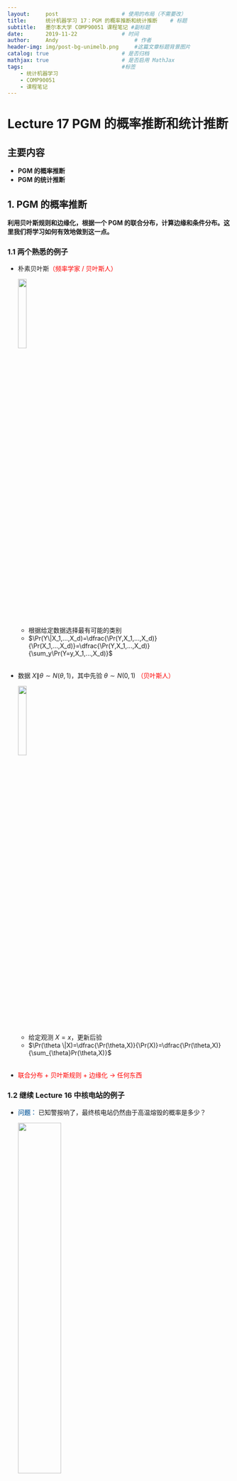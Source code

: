 ```yaml
---
layout:     post   				    # 使用的布局（不需要改）
title:      统计机器学习 17：PGM 的概率推断和统计推断   	# 标题 
subtitle:   墨尔本大学 COMP90051 课程笔记 #副标题
date:       2019-11-22 				# 时间
author:     Andy 						# 作者
header-img: img/post-bg-unimelb.png 	#这篇文章标题背景图片
catalog: true 						# 是否归档
mathjax: true                       # 是否启用 MathJax
tags:								#标签
    - 统计机器学习
    - COMP90051
    - 课程笔记
---
```


# Lecture 17 PGM 的概率推断和统计推断
## 主要内容
* **PGM 的概率推断**
* **PGM 的统计推断**
## 1. PGM 的概率推断
**利用贝叶斯规则和边缘化，根据一个 PGM 的联合分布，计算边缘和条件分布。这里我们将学习如何有效地做到这一点。**
### 1.1 两个熟悉的例子
* 朴素贝叶斯<span style="color:red">（频率学家 / 贝叶斯人）</span>

  <img src="http://andy-blog.oss-cn-beijing.aliyuncs.com/blog/2020-02-23-WX20200223-164813%402x.png" width="20%">

  * 根据给定数据选择最有可能的类别
  * $\Pr(Y\|X_1,...,X_d)=\dfrac{\Pr(Y,X_1,...,X_d)}{\Pr(X_1,...,X_d)}=\dfrac{\Pr(Y,X_1,...,X_d)}{\sum_y\Pr(Y=y,X_1,...,X_d)}$  
  <br>
* 数据 $X\|\theta \sim N(\theta,1)$，其中先验 $\theta \sim N(0,1)$ <span style="color:red">（贝叶斯人）</span>

  <img src="http://andy-blog.oss-cn-beijing.aliyuncs.com/blog/2020-02-23-WX20200223-165045%402x.png" width="20%">
  
  * 给定观测 $X=x$，更新后验
  * $\Pr(\theta \|X)=\dfrac{\Pr(\theta,X)}{\Pr(X)}=\dfrac{\Pr(\theta,X)}{\sum_{\theta}Pr(\theta,X)}$  
  <br>
* <span style="color:red">联合分布 + 贝叶斯规则 + 边缘化 $\to$ 任何东西</span>

### 1.2 继续 Lecture 16 中核电站的例子
* **<span style="color:steelblue">问题：</span>** 已知警报响了，最终核电站仍然由于高温熔毁的概率是多少？

  <img src="http://andy-blog.oss-cn-beijing.aliyuncs.com/blog/2020-02-23-WX20200223-170414%402x.png" width="45%">

* 需要求解的概率为  
  $$\begin{align}
  \Pr(HT|AS=t) &= \dfrac{\Pr(HT,AS=t)}{\Pr(AS=t)} \\
  &= \dfrac{\sum_{FG,HG,FA}\Pr(AS=t,FA,HG,FG,HT)}{\sum_{FG,HG,FA,HT'}\Pr(AS=t,FA,HR,FG,HT')}\\
  \end{align}$$

* <span style="color:steelblue">分子部分</span>（分母部分类似）  
  $$\begin{align}
  & 展开累加求和项，联合 \,\color{red}{2^5 \,个表格的累加求和}\\
  &= \sum_{FG}\sum_{HG}\sum_{FA}\Pr(HT)\Pr(HG|HT,FG)\Pr(FG)\Pr(AS=t|FA,HG)\Pr(FA) \\\\
  & 将累加求和分配到 \color{red}{\,尽可能小的几张表上}\\
  &= \Pr(HT)\sum_{FG}\Pr(FG)\sum_{HG}\Pr(HG|HT,FG)\sum_{FA}\Pr(FA)\color{red}{\Pr(AS=t|FA,HG)}\\
  & \color{red}{消除 \,AS}：由于\, AS \,为已观测到的变量，所以实际上无需操作\\\\
  &= \Pr(HT)\sum_{FG}\Pr(FG)\sum_{HG}\Pr(HG|HT,FG)\sum_{FA}\color{red}{\Pr(FA)m_{AS}(FA,HG)}\\
  & \color{red}{消除 \,FA}：将 \,1\times 2\,的表格和 \,2\times 2\,的表格相乘\\\\
  &= \Pr(HT)\sum_{FG}\Pr(FG)\sum_{HG}\color{red}{\Pr(HG|HT,FG)m_{FA}(HG)}\\
  & \color{red}{消除 \,HG}：将 \,2\times 2\times 2\,的表格和 \,2\times 1\,的表格相乘\\\\
  &= \Pr(HT)\sum_{FG}\color{red}{\Pr(FG)m_{hg}(HT,FG)}\\
  & \color{red}{消除 \,FG}：将 \,1\times 2\,的表格和 \,2\times 2\,的表格相乘\\\\
  &= \Pr(HT)m_{FG}(HT)
  \end{align}$$

  <img src="http://andy-blog.oss-cn-beijing.aliyuncs.com/blog/2020-02-24-WX20200224-131401%402x.png">

  表格相乘，然后相加，实际上相当于矩阵乘法：

  <img src="http://andy-blog.oss-cn-beijing.aliyuncs.com/blog/2020-02-24-WX20200224-131526%402x.png" width="80%">

### 1.3 消除算法

<img src="http://andy-blog.oss-cn-beijing.aliyuncs.com/blog/2020-02-24-WX20200224-140341%402x.png">

### 1.4 消除算法的运行时

<img src="http://andy-blog.oss-cn-beijing.aliyuncs.com/blog/2020-02-24-WX20200224-132034%402x.png">

* 在消除的每一步
  * 移除一个节点
  * 连接该节点剩下的相邻节点 $\to$ 在 “重构的” 图中 <span style="color:red">形成一个 clique</span>（cliques 就是包含在每个累加求和里的随机变量）
* <span style="color:red">最大 clique</span> 中的时间复杂度是 <span style="color:red">指数级的</span>
* 不同的消除顺序将产生不同的 cliques
  * <span style="color:red">树的宽度</span>：最大 clique 顺序的最小值
  * 最好的可能的时间复杂度与树的宽度呈指数关系

### 1.5 通过模拟进行概率推断
* 精确的概率推断可能（在计算上）成本高昂 / 不可能实现
* 我们可以对其在数值上近似求解吗？
* 思路：<span style="color:red">抽样方法</span>
  * 从所需分布中获取样本（计算成本低）
  * 通过 <span style="color:red">样本直方图</span> 得到概率的 <span style="color:steelblue">近似分布</span>

    <img src="http://andy-blog.oss-cn-beijing.aliyuncs.com/blog/2020-02-24-WX20200224-133857%402x.png" width="40%">

### 1.6 蒙特卡洛近似概率推断

<img src="http://andy-blog.oss-cn-beijing.aliyuncs.com/blog/2020-02-24-WX20200224-142048%402x.png" width="20%" align="right">

* **<span style="color:steelblue">算法：从联合分布中采样一次</span>**  
  1.$\,$在子节点之前，先对父母节点排序（拓扑排序）  
  2.$\,$重复：  
  $\qquad$ a. 对于每个节点 $X_i$：  
  $\qquad \qquad$ I.$\;$ 用父母节点的值来索引到 $\Pr(X_i\|parents(X_i))$  
  $\qquad \qquad$ II. 从该分布中采样 $X_i$  
  $\qquad$ b. 合并后的 $\boldsymbol X=(X_1,...,X_d)$ 是一个来自联合分布的样本
  <br>  

* **<span style="color:steelblue">算法：从 $\Pr(X_Q\|X_E=x_E)$ 中采样</span>**  
  1.$\,$在子节点之前，先对父母节点排序  
  2.$\,$初始化一个空集 $S$，重复：  
  $\qquad$ a. 从联合分布中采样 $\boldsymbol X$  
  $\qquad$ b. 如果 $X_E=x_E$，那么将 $X_Q$ 加进 $S$  
  3.$\,$返回：$S$ 的直方图，通过除以 $\|S\|$ 对数量进行归一化
  <br>  

* 其他采样方法：Importance weighting 采样、Gibbs 采样、Metropolis-Hastings 采样

### 1.7 概率推断的替代形式
* 消除算法产生单个边缘化
* 树上的 <span style="color:red">和-积</span> 算法
  * 2 倍的成本，满足所有边缘化
  * 名称：边缘化只是表格 <span style="color:red">乘积的累加求和</span>
  * “完全相同” 的变体：<span style="color:red">最大乘积</span>，用于MAP 估计
* 总的来说，这些都属于 <span style="color:red">消息传递算法</span>
  * 可以推广到树以外（超出范围）：连接树算法、循环信念传播
* <span style="color:red">变分贝叶斯</span>：通过优化进行近似

## 2. PGM 的统计推断
**从数据中学习 —— 用概率表对观测值进行拟合（例如，作为一个频率学家；一个贝叶斯人可能仅仅使用概率推断来将先验更新为后验）**
### 2.1 重新梳理一下
* 联合概率的表示
  * PGM 编码了条件独立性
* 独立性，d-分割
* 概率推断
  * 根据联合分布计算其他分布
  * 消除算法、采样算法
* **统计推断**
  * 从数据中学习参数

### 2.2 给定 PGM 和一些观测，表格未知

<img src="http://andy-blog.oss-cn-beijing.aliyuncs.com/blog/2020-02-24-WX20200224-192815%402x.png" width="75%">

### 2.3 完全观测的情况比较简单

<img src="http://andy-blog.oss-cn-beijing.aliyuncs.com/blog/2020-02-24-WX20200224-201604%402x.png" width="25%">

* 最大似然估计（MLE）表明
  * 如果在一个 PGM 中，我们可以观测到 <span style="color:red">所有的</span> 随机变量 $\boldsymbol X$，进行 $n$ 次独立观测 $\boldsymbol x_i$
  * 那么，最大化 <span style="color:red">完全的</span> 联合分布

    $$\mathop{\operatorname{arg\,max}}\limits_{\theta \in \Theta}\prod_{i=1}^{n}\prod_{j}p\left(X^j=x_i^j|X^{parents(j)}=x_i^{parents(j)}\right)$$

* 容易分解，推导出基于计数的估计
  * 用最大化对数似然替代，转化为求对数的和

    $$\mathop{\operatorname{arg\,max}}\limits_{\theta \in \Theta}\sum_{i=1}^{n}\sum_{j}\log p\left(X^j=x_i^j|X^{parents(j)}=x_i^{parents(j)}\right)$$

  * 将一个所有参数一起的最大化的大问题，<span style="color:red">分解为几个小的独立问题</span>
* 例如，训练一个朴素贝叶斯分类器

### 2.4 例子：完全观测的情况

<img src="http://andy-blog.oss-cn-beijing.aliyuncs.com/blog/2020-02-24-WX20200224-201100%402x.png">

### 2.5 不可观测变量的存在更加棘手

<img src="http://andy-blog.oss-cn-beijing.aliyuncs.com/blog/2020-02-24-WX20200224-201727%402x.png" width="25%">

* 但是，我们以后将碰到的大部分 PGM 都会包含 **隐变量** 或者 **未观测到的变量**
* 这种情况下，MLE 会导致什么问题？
  * 只能最大化观测数据的似然函数
  * 通过边缘化完全联合分布来得到我们所期望的 “部分” 联合分布
  * $\,$  
    $$\mathop{\operatorname{arg\,max}}\limits_{\theta \in \Theta}\prod_{i=1}^{n}\sum_{\text{latent } j}\prod_{j}p\left(X^j=x_i^j|X^{parents(j)}=x_i^{parents(j)}\right)$$  
    $\,$
  * 上面这个式子不能被分解
* 解决方法：使用 <span style="color:red">EM 算法</span>

## 总结
* PGM 的概率推断
  * 什么是 PGM 的概率推断？我们为什么要研究它？
  * 消除算法；用 cliques 量化复杂度
  * 蒙特卡洛方法作为精确积分的近似替代
* PGM 的统计推断
  * 什么是 PGM 的统计推断？我们为什么要研究它？
  * 对于完全观测数据，直接使用 MLE
  * 对于 隐变量 / 观测变量混合的数据，使用 EM 算法

下节内容：高斯混合模型（GMM）和期望最大化（EM）
